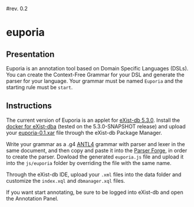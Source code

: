 #rev. 0.2
# euporia
## Presentation
Euporia is an annotation tool based on Domain Specific Languages (DSLs). You can create the Context-Free Grammar for your DSL and generate the parser for your language. Your grammar must be named <code>Euporia</code> and the starting rule must be <code>start</code>.

## Instructions
The current version of Euporia is an applet for <a href="http://exist-db.org/">eXist-db 5.3.0</a>. Install the <a href="https://hub.docker.com/r/existdb/existdb/tags">docker for eXist-dba</a> (tested on the 5.3.0-SNAPSHOT release) and upload your <a href="https://github.com/CoPhi/euporia/releases/download/v0.1-alpha/euporia-0.1.xar">euporia-0.1.xar</a> file through the eXist-db Package Manager.

Write your grammar as a .g4 <a href="https://www.antlr.org/">ANTL4</a> grammar with parser and lexer in the same document, and then copy and paste it into the <a href="https://cophilab.ilc.cnr.it/parseForge/">Parser Forge</a>, in order to create the parser. Dowload the generated <code>euporia.js</code> file and upload it into the <code>js/euporia</code> folder by overriding the file with the same name.

Through the eXist-db IDE, upload your <code>.xml</code> files into the data folder and customize the <code>index.xql</code> and <code>dbmanager.xql</code> files.

If you want start annotating, be sure to be logged into eXist-db and open the Annotation Panel.
